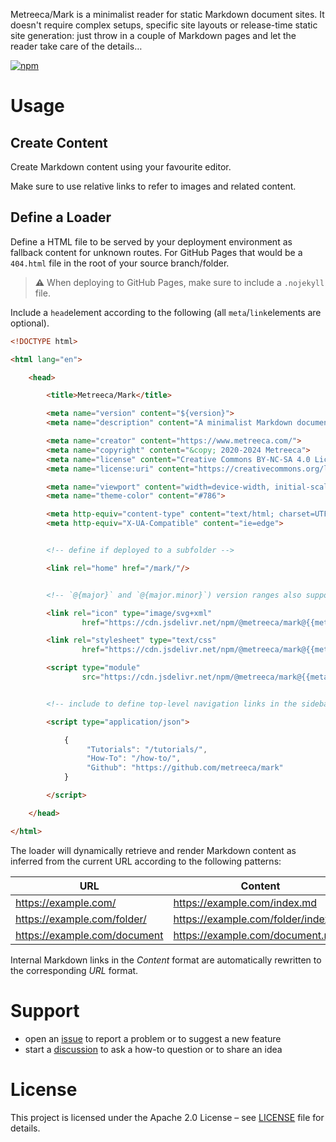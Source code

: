 Metreeca/Mark is a minimalist reader for static Markdown document sites. It doesn't require complex setups, specific
site layouts or release-time static site generation: just throw in a couple of Markdown pages and let the reader take
care of the details…

[![npm](https://img.shields.io/npm/v/@metreeca/mark)](https://www.npmjs.com/package/@metreeca/mark)


# Usage

## Create Content

Create Markdown content using your favourite editor.

Make sure to use relative links to refer to images and related content.

## Define a Loader

Define a HTML file to be served by your deployment environment as fallback content for unknown routes. For GitHub Pages
that would be a `404.html` file in the root of your source branch/folder.

> **⚠️** When deploying to GitHub Pages, make sure to include a `.nojekyll` file.

Include a `head`element according to the following (all `meta`/`link`elements are optional).

```html
<!DOCTYPE html>

<html lang="en">

    <head>

        <title>Metreeca/Mark</title>

        <meta name="version" content="${version}">
        <meta name="description" content="A minimalist Markdown document reader">

        <meta name="creator" content="https://www.metreeca.com/">
        <meta name="copyright" content="&copy; 2020-2024 Metreeca">
        <meta name="license" content="Creative Commons BY-NC-SA 4.0 License">
        <meta name="license:uri" content="https://creativecommons.org/licenses/by-nc-sa/4.0/">

        <meta name="viewport" content="width=device-width, initial-scale=1.0">
        <meta name="theme-color" content="#786">

        <meta http-equiv="content-type" content="text/html; charset=UTF-8">
        <meta http-equiv="X-UA-Compatible" content="ie=edge">


        <!-- define if deployed to a subfolder -->

        <link rel="home" href="/mark/"/>


        <!-- `@{major}` and `@{major.minor}`) version ranges also supported -->

        <link rel="icon" type="image/svg+xml"
                href="https://cdn.jsdelivr.net/npm/@metreeca/mark@{{meta.version}}/dist/index.svg"/>

        <link rel="stylesheet" type="text/css"
                href="https://cdn.jsdelivr.net/npm/@metreeca/mark@{{meta.version}}/dist/index.css">

        <script type="module"
                src="https://cdn.jsdelivr.net/npm/@metreeca/mark@{{meta.version}}/dist/index.js"></script>


        <!-- include to define top-level navigation links in the sidebar -->

        <script type="application/json">

            {
                 "Tutorials": "/tutorials/",
                 "How-To": "/how-to/",
                 "Github": "https://github.com/metreeca/mark"
            }

        </script>

    </head>

</html>
```

The loader will dynamically retrieve and render Markdown content as inferred from the current URL according to the
following patterns:

| URL						                    | Content							                      |
|------------------------------|-------------------------------------|
| https://example.com/		       | https://example.com/index.md		      |
| https://example.com/folder/  | https://example.com/folder/index.md |
| https://example.com/document | https://example.com/document.md	    |

Internal Markdown links in the *Content* format are automatically rewritten to the corresponding *URL* format.

# Support

- open an [issue](https://github.com/metreeca/mark/issues) to report a problem or to suggest a new feature
- start a [discussion](https://github.com/metreeca/mark/discussions) to ask a how-to question or to share an idea

# License

This project is licensed under the Apache 2.0 License – see
[LICENSE](https://github.com/metreeca/mark/blob/main/LICENSE) file for details.